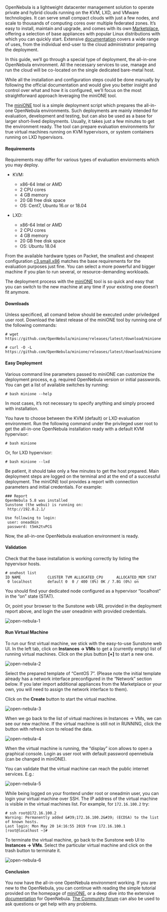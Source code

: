 <!-- <meta>
{
    "title":"OpenNebula miniONE",
    "description":"Deploying all the necessary services to use, manage & run on a single dedicated bare-metal host",
    "tag":["OpenNebula"],
    "seo-title": "OpenNebula miniONE - Packet Technical Guides",
    "seo-description": "deploy OpenNebula single-node environments",
    "og-title": "The all-in-one OpenNebula environment.",
    "og-description":"Operate your private & hybrid clouds running on KVM or VMware technologies. Learn more on how to configure OpenNebula on Packet bare metal."
}
</meta> -->

OpenNebula is a lightweight datacenter management solution to operate private and hybrid clouds running on the KVM, LXD, and VMware technologies. It can serve small compact clouds with just a few nodes, and scale to thousands of computing cores over multiple federated zones. It’s easy to install, maintain and upgrade, and comes with its own [Marketplace](https://marketplace.opennebula.systems/appliance), offering a selection of base appliances with popular Linux distributions with which you can quickly start. Extensive [documentation](http://docs.opennebula.org/5.10/) covers a wide range of uses, from the individual end-user to the cloud administrator preparing the deployment.

In this guide, we’ll go through a special type of deployment, the all-in-one OpenNebula environment. All the necessary services to use, manage and run the cloud will be co-located on the single dedicated bare-metal host.

While all the installation and configuration steps could be done manually by following the official documentation and would give you better insight and control over what and how it is configured, we’ll focus on the most straightforward approach leveraging the miniONE tool.

The [miniONE](https://github.com/OpenNebula/minione) tool is a simple deployment script which prepares the all-in-one OpenNebula environments. Such deployments are mainly intended for evaluation, development and testing, but can also be used as a base for larger short-lived deployments. Usually, it takes just a few minutes to get the environment ready. The tool can prepare evaluation environments for true virtual machines running on KVM hypervisors, or system containers running on LXD hypervisors.

#### Requirements
Requirements may differ for various types of evaluation enviorments which you may deploy.

* KVM:
    * x86-64 Intel or AMD
    * 2 CPU cores
    * 4 GB memory
    * 20 GB free disk space
    * OS: Cent7, Ubuntu 16.or or 18.04


* LXD:
    * x86-64 Intel or AMD
    * 2 CPU cores
    * 4 GB memory
    * 20 GB free disk space
    * OS: Ubuntu 18.04

From the available hardware types on Packet, the smallest and cheapest configuration [c3.small.x86](https://www.packet.com/cloud/servers/c3-small/) matches the base requirements for the evaluation purposes just fine. You can select a more powerful and bigger machine if you plan to run several, or resource-demanding workloads.

The deployment process with the [miniONE](https://github.com/OpenNebula/minione) tool is so quick and easy that you can switch to the new machine at any time if your existing one doesn’t fit anymore.

#### Downloads

Unless specificed, all comand below should be executed under priviledged user root. Download the latest release of the miniONE tool by running one of the following commands:

```
# wget https://github.com/OpenNebula/minione/releases/latest/download/minione
```
```
# curl -O -L https://github.com/OpenNebula/minione/releases/latest/download/minione
````

#### Easy Deployment

Various command line parameters passed to miniONE can customize the deployment
process, e.g. required OpenNebula version or initial passwords. You can get a list of available switches by running:

```
# bash minione --help
```

In most cases, it’s not necessary to specify anything and simply proceed with
installation.

You have to choose between the KVM (default) or LXD evaluation environment. Run the following command under the privileged user root to get the all-in-one OpenNebula installation ready with a default KVM hypervisor:

```
# bash minione
````

Or, for LXD hypervisor:

```
# bash minione --lxd
```

Be patient, it should take only a few minutes to get the host prepared. Main deployment
steps are logged on the terminal and at the end of a successful deployment. The miniONE tool provides a report with connection parameters and initial credentials. For example:

```
### Report
OpenNebula 5.8 was installed
Sunstone (the webui) is running on:
 http://192.0.2.1/

Use following to login:
 user: oneadmin
 password: t5mk2tvPCG
 ```

 Now, the all-in-one OpenNebula evaluation environment is ready.

 #### Validation
 Check that the base installation is working correctly by listing the hpyervisor hosts.

 ````
 # onehost list
 ID NAME            CLUSTER TVM ALLOCATED_CPU      ALLOCATED_MEM STAT
  0 localhost       default 0  0 / 400 (0%) 0K / 7.8G (0%) on
  ````

  You should find your dedicated node configured as a hypervisor “localhost” in the “on”
state (STAT).

Or, point your browser to the Sunstone web URL provided in the deployment report
above, and login the user oneadmin with provided credentials.


![open-nebula-1](/images/open-nebula/open-neb-01.png)


#### Run Virtual Machine

To run our first virtual machine, we stick with the easy-to-use Sunstone web UI.
In the left tab, click on **Instances → VMs** to get a (currently empty) list of running
virtual machines. Click on the plus button **[+]** to start a new one.


![open-nebula-2](/images/open-nebula/open-neb-02.png)

Select the prepared template of “CentOS 7”. (Please note the initial template already has a network interface preconfigured in the “Network” section below. If you later import additional appliances from the Marketplace or your own, you will need to assign the network interface to them).

Click on the **Create** button to start the virtual machine.

![open-nebula-3](/images/open-nebula/open-neb-03.png)

When we go back to the list of virtual machines in Instances → VMs, we can see our new machine. If the virtual machine is still not in RUNNING, click the button with refresh icon to reload the data.

![open-nebula-4](/images/open-nebula/open-neb-04.png)

When the virtual machine is running, the “display” icon allows to open a graphical console. Login as user root with default password opennebula (can be changed in miniONE).

You can validate that the virtual machine can reach the public internet services. E.g.:

![open-nebula-5](/images/open-nebula/open-neb-05.png)

While being logged on your frontend under root or oneadmin user, you can login your virtual machine over SSH. The IP address of the virtual machine is visible in the virtual machines list. For example, for `172.16.100.2` try:

````
# ssh root@172.16.100.2
Warning: Permanently added &#39;172.16.100.2&#39; (ECDSA) to the list of known hosts.
Last login: Mon May 20 14:16:55 2019 from 172.16.100.1
[root@localhost ~]#
````

To terminate the virtual machine, go back to the Sunstone web UI to **Instances → VMs**. Select the particular virtual machine and click on the trash button to terminate it.

![open-nebula-6](/images/open-nebula/open-neb-06.png)

#### Conclusion

You now have the all-in-one OpenNebula environment working. If you are new to the OpenNebula, you can continue with reading the simple tutorial provided on the homepage of [miniONE](https://github.com/OpenNebula/minione), or a deep dive into the extensive [documentation](http://docs.opennebula.org/5.10/) for OpenNebula. [The Community forum](https://forum.opennebula.org/) can also be used to ask questions or get help with any problems.
